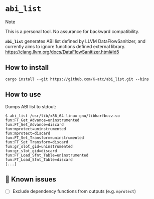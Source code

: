 `abi_list`
====

> [!NOTE]
> This is a personal tool. No assurance for backward compatibility.


**`abi_list`** generates ABI list defined by LLVM DataFlowSanitizer, and currently aims to ignore functions defined external library. 
https://clang.llvm.org/docs/DataFlowSanitizer.html#id5


How to install
----
```shell
cargo install --git https://github.com/K-atc/abi_list.git --bins
```


How to use 
----
Dumps ABI list to stdout:
```
$ abi_list /usr/lib/x86_64-linux-gnu/libharfbuzz.so
fun:FT_Get_Advance=uninstrumented
fun:FT_Get_Advance=discard
fun:mprotect=uninstrumented
fun:mprotect=discard
fun:FT_Set_Transform=uninstrumented
fun:FT_Set_Transform=discard
fun:gr_slot_gid=uninstrumented
fun:gr_slot_gid=discard
fun:FT_Load_Sfnt_Table=uninstrumented
fun:FT_Load_Sfnt_Table=discard
[...]
```


:memo: Known issues
----
- [ ] Exclude dependency functions from outputs (e.g. `mprotect`)